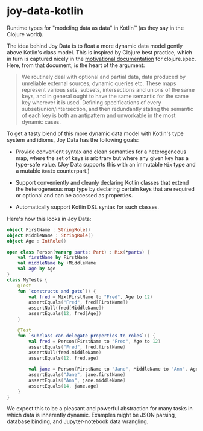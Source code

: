 # joy-data-kotlin

Runtime types for "modeling data as data" in Kotlin™ (as they say in the Clojure world).

The idea behind Joy Data is to float a more dynamic data model gently above Kotlin's class model.
This is inspired by Clojure best practice, which in turn is captured nicely in the [motivational
documentation](https://clojure.org/about/spec) for clojure.spec. Here, from that document, is
the heart of the argument:

> We routinely deal with optional and partial data, data produced by unreliable external sources, 
> dynamic queries etc. These maps represent various sets, subsets, intersections and unions 
> of the same keys, and in general ought to have the same semantic for the same key 
> wherever it is used. Defining specifications of every subset/union/intersection, and then 
> redundantly stating the semantic of each key is both an antipattern and unworkable in the most
> dynamic cases.

To get a tasty blend of this more dynamic data model with Kotlin's type system and idioms, Joy 
Data has the following goals:

* Provide convenient syntax and clean semantics for a heterogeneous map, where the set of 
  keys is arbitrary but where any given key has a type-safe value. (Joy Data supports this 
  with an immutable `Mix` type and a mutable `Remix` counterpart.)
  
* Support conveniently and cleanly declaring Kotlin classes that extend the heterogeneous 
  map type by declaring certain keys that are required or optional and can be accessed as 
  properties.
  
* Automatically support Kotlin DSL syntax for such classes.

Here's how this looks in Joy Data:

```kotlin
object FirstName : StringRole()
object MiddleName : StringRole()
object Age : IntRole()

open class Person(vararg parts: Part) : Mix(*parts) {
    val firstName by FirstName
    val middleName by +MiddleName
    val age by Age
}
class MyTests {
    @Test
    fun `constructs and gets`() {
        val fred = Mix(FirstName to "Fred", Age to 12)
        assertEquals("Fred", fred[FirstName])
        assertNull(fred[MiddleName])
        assertEquals(12, fred[Age])
    }

    @Test
    fun `subclass can delegate properties to roles`() {
        val fred = Person(FirstName to "Fred", Age to 12)
        assertEquals("Fred", fred.firstName)
        assertNull(fred.middleName)
        assertEquals(12, fred.age)

        val jane = Person(FirstName to "Jane", MiddleName to "Ann", Age to 14)
        assertEquals("Jane", jane.firstName)
        assertEquals("Ann", jane.middleName)
        assertEquals(14, jane.age)
    }
}
```

We expect this to be a pleasant and powerful abstraction for many tasks in which data is
inherently dynamic. Examples might be JSON parsing, database binding, and Jupyter-notebook
data wrangling.

  

